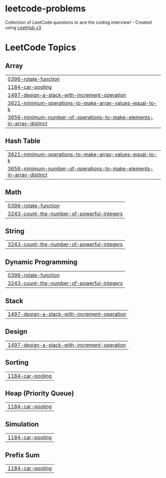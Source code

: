 # leetcode-problems
Collection of LeetCode questions to ace the coding interview! - Created using [LeetHub v3](https://github.com/raphaelheinz/LeetHub-3.0)

<!---LeetCode Topics Start-->
# LeetCode Topics
## Array
|  |
| ------- |
| [0396-rotate-function](https://github.com/mohith-bacha/leetcode-problems/tree/master/0396-rotate-function) |
| [1184-car-pooling](https://github.com/mohith-bacha/leetcode-problems/tree/master/1184-car-pooling) |
| [1497-design-a-stack-with-increment-operation](https://github.com/mohith-bacha/leetcode-problems/tree/master/1497-design-a-stack-with-increment-operation) |
| [3621-minimum-operations-to-make-array-values-equal-to-k](https://github.com/mohith-bacha/leetcode-problems/tree/master/3621-minimum-operations-to-make-array-values-equal-to-k) |
| [3656-minimum-number-of-operations-to-make-elements-in-array-distinct](https://github.com/mohith-bacha/leetcode-problems/tree/master/3656-minimum-number-of-operations-to-make-elements-in-array-distinct) |
## Hash Table
|  |
| ------- |
| [3621-minimum-operations-to-make-array-values-equal-to-k](https://github.com/mohith-bacha/leetcode-problems/tree/master/3621-minimum-operations-to-make-array-values-equal-to-k) |
| [3656-minimum-number-of-operations-to-make-elements-in-array-distinct](https://github.com/mohith-bacha/leetcode-problems/tree/master/3656-minimum-number-of-operations-to-make-elements-in-array-distinct) |
## Math
|  |
| ------- |
| [0396-rotate-function](https://github.com/mohith-bacha/leetcode-problems/tree/master/0396-rotate-function) |
| [3243-count-the-number-of-powerful-integers](https://github.com/mohith-bacha/leetcode-problems/tree/master/3243-count-the-number-of-powerful-integers) |
## String
|  |
| ------- |
| [3243-count-the-number-of-powerful-integers](https://github.com/mohith-bacha/leetcode-problems/tree/master/3243-count-the-number-of-powerful-integers) |
## Dynamic Programming
|  |
| ------- |
| [0396-rotate-function](https://github.com/mohith-bacha/leetcode-problems/tree/master/0396-rotate-function) |
| [3243-count-the-number-of-powerful-integers](https://github.com/mohith-bacha/leetcode-problems/tree/master/3243-count-the-number-of-powerful-integers) |
## Stack
|  |
| ------- |
| [1497-design-a-stack-with-increment-operation](https://github.com/mohith-bacha/leetcode-problems/tree/master/1497-design-a-stack-with-increment-operation) |
## Design
|  |
| ------- |
| [1497-design-a-stack-with-increment-operation](https://github.com/mohith-bacha/leetcode-problems/tree/master/1497-design-a-stack-with-increment-operation) |
## Sorting
|  |
| ------- |
| [1184-car-pooling](https://github.com/mohith-bacha/leetcode-problems/tree/master/1184-car-pooling) |
## Heap (Priority Queue)
|  |
| ------- |
| [1184-car-pooling](https://github.com/mohith-bacha/leetcode-problems/tree/master/1184-car-pooling) |
## Simulation
|  |
| ------- |
| [1184-car-pooling](https://github.com/mohith-bacha/leetcode-problems/tree/master/1184-car-pooling) |
## Prefix Sum
|  |
| ------- |
| [1184-car-pooling](https://github.com/mohith-bacha/leetcode-problems/tree/master/1184-car-pooling) |
<!---LeetCode Topics End-->